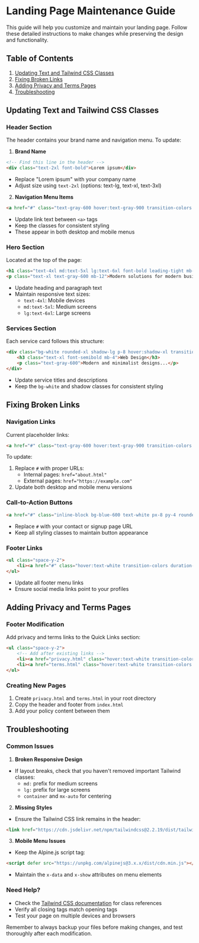 # Landing Page Maintenance Guide

This guide will help you customize and maintain your landing page. Follow these detailed instructions to make changes while preserving the design and functionality.

## Table of Contents
1. [Updating Text and Tailwind CSS Classes](#updating-text-and-tailwind-css-classes)
2. [Fixing Broken Links](#fixing-broken-links)
3. [Adding Privacy and Terms Pages](#adding-privacy-and-terms-pages)
4. [Troubleshooting](#troubleshooting)

## Updating Text and Tailwind CSS Classes

### Header Section
The header contains your brand name and navigation menu. To update:

1. **Brand Name**
```html
<!-- Find this line in the header -->
<div class="text-2xl font-bold">Lorem ipsum</div>
```
- Replace "Lorem ipsum" with your company name
- Adjust size using `text-2xl` (options: text-lg, text-xl, text-3xl)

2. **Navigation Menu Items**
```html
<a href="#" class="text-gray-600 hover:text-gray-900 transition-colors duration-300">Home</a>
```
- Update link text between `<a>` tags
- Keep the classes for consistent styling
- These appear in both desktop and mobile menus

### Hero Section
Located at the top of the page:
```html
<h1 class="text-4xl md:text-5xl lg:text-6xl font-bold leading-tight mb-8">Transform Your Business Presence</h1>
<p class="text-xl text-gray-600 mb-12">Modern solutions for modern businesses.</p>
```
- Update heading and paragraph text
- Maintain responsive text sizes:
  - `text-4xl`: Mobile devices
  - `md:text-5xl`: Medium screens
  - `lg:text-6xl`: Large screens

### Services Section
Each service card follows this structure:
```html
<div class="bg-white rounded-xl shadow-lg p-8 hover:shadow-xl transition-shadow duration-300">
    <h3 class="text-xl font-semibold mb-4">Web Design</h3>
    <p class="text-gray-600">Modern and minimalist designs...</p>
</div>
```
- Update service titles and descriptions
- Keep the `bg-white` and shadow classes for consistent styling

## Fixing Broken Links

### Navigation Links
Current placeholder links:
```html
<a href="#" class="text-gray-600 hover:text-gray-900 transition-colors duration-300">Home</a>
```
To update:
1. Replace `#` with proper URLs:
   - Internal pages: `href="about.html"`
   - External pages: `href="https://example.com"`
2. Update both desktop and mobile menu versions

### Call-to-Action Buttons
```html
<a href="#" class="inline-block bg-blue-600 text-white px-8 py-4 rounded-lg">Get Started</a>
```
- Replace `#` with your contact or signup page URL
- Keep all styling classes to maintain button appearance

### Footer Links
```html
<ul class="space-y-2">
    <li><a href="#" class="hover:text-white transition-colors duration-300">Home</a></li>
</ul>
```
- Update all footer menu links
- Ensure social media links point to your profiles

## Adding Privacy and Terms Pages

### Footer Modification
Add privacy and terms links to the Quick Links section:
```html
<ul class="space-y-2">
    <!-- Add after existing links -->
    <li><a href="privacy.html" class="hover:text-white transition-colors duration-300">Privacy Policy</a></li>
    <li><a href="terms.html" class="hover:text-white transition-colors duration-300">Terms of Service</a></li>
</ul>
```

### Creating New Pages
1. Create `privacy.html` and `terms.html` in your root directory
2. Copy the header and footer from `index.html`
3. Add your policy content between them

## Troubleshooting

### Common Issues

1. **Broken Responsive Design**
- If layout breaks, check that you haven't removed important Tailwind classes:
  - `md:` prefix for medium screens
  - `lg:` prefix for large screens
  - `container` and `mx-auto` for centering

2. **Missing Styles**
- Ensure the Tailwind CSS link remains in the header:
```html
<link href="https://cdn.jsdelivr.net/npm/tailwindcss@2.2.19/dist/tailwind.min.css" rel="stylesheet">
```

3. **Mobile Menu Issues**
- Keep the Alpine.js script tag:
```html
<script defer src="https://unpkg.com/alpinejs@3.x.x/dist/cdn.min.js"></script>
```
- Maintain the `x-data` and `x-show` attributes on menu elements

### Need Help?
- Check the [Tailwind CSS documentation](https://tailwindcss.com/docs) for class references
- Verify all closing tags match opening tags
- Test your page on multiple devices and browsers

Remember to always backup your files before making changes, and test thoroughly after each modification.